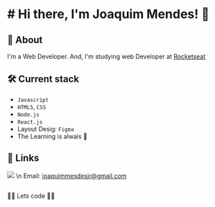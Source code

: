 
# # Hi there, I'm Joaquim Mendes! 👋


## 🚀 About
I'm a Web Developer. And, I'm studying web Developer at [Rocketseat](https://www.rocketseat.com.br/)


## 🛠 Current stack
- `Javascript`
- `HTML5`, `CSS`
- `Node.js`
- `React.js`
- Layout Desig: `Figma`
- The Learning is alwais  🧠

## 🔗 Links
[![](https://img.shields.io/badge/linkedin-0A66C2?style=for-the-badge&logo=linkedin&logoColor=white)](https://www.linkedin.com/in/joaquim-mendes-069771224/)
\n
Email: joaquimmesdesjr@gmail.com

## 
🚀🚀 Lets code 🚀🚀

